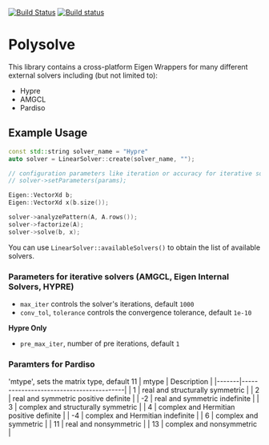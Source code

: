 [![Build Status](https://travis-ci.com/polyfem/solver-warpper.svg?branch=master)](https://travis-ci.com/polyfem/solver-warpper)
[![Build status](https://ci.appveyor.com/api/projects/status/tk7mfelpp469vqb5/branch/master?svg=true)](https://ci.appveyor.com/project/teseoch/polysolve/branch/master)


# Polysolve

This library contains a cross-platform Eigen Wrappers for many different external solvers including (but not limited to):
 - Hypre
 - AMGCL
 - Pardiso


## Example Usage

```c++
const std::string solver_name = "Hypre"
auto solver = LinearSolver::create(solver_name, "");

// configuration parameters like iteration or accuracy for iterative solvers
// solver->setParameters(params);

Eigen::VectorXd b;
Eigen::VectorXd x(b.size());

solver->analyzePattern(A, A.rows());
solver->factorize(A);
solver->solve(b, x);
```

You can use `LinearSolver::availableSolvers()` to obtain the list of available solvers.


### Parameters for iterative solvers (AMGCL, Eigen Internal Solvers, HYPRE)

 - `max_iter` controls the solver's iterations, default `1000`
 - `conv_tol`, `tolerance` controls the convergence tolerance, default `1e-10`

**Hypre Only**

- `pre_max_iter`, number of pre iterations, default `1`


### Paramters for Pardiso

'mtype', sets the matrix type, default 11
| mtype | Description                             |
|-------|-----------------------------------------|
|    1  | real and structurally symmetric         |
|    2  | real and symmetric positive definite    |
|   -2  | real and symmetric indefinite           |
|    3  | complex and structurally symmetric      |
|    4  | complex and Hermitian positive definite |
|   -4  | complex and Hermitian indefinite        |
|    6  | complex and symmetric                   |
|   11  | real and nonsymmetric                   |
|   13  | complex and nonsymmetric                |